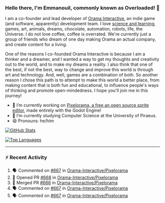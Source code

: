 ### Hello there, I'm Emmanouil, commonly known as Overloaded! 👋
I am a co-founder and lead developer of [Orama Interactive](https://www.orama-interactive.com/), an indie game (and software, apparently) development team. I love [science and learning](https://github.com/OverloadedOrama/KnowledgeBase), games, art, animals, dreams, chocolate, automation, robots, life, the Universe. I do not love coffee, coffee is overrated. We're currently just a group of friends who dream of one day making Orama an actual company, and create content for a living.

One of the reasons I co-founded Orama Interactive is because I am a thinker and a dreamer, and I wanted a way to get my thoughts and creativity out to the world, and to make my dreams a reality. I also think that one of the best, if not the best, way to change and improve this world is through art and technology. And, well, games are a combination of both. So another reason I chose this path is to attempt to make this world a better place, from making content that is both fun and educational, to influence people's ways of thinking and promote open-mindedness. I hope you'll join me in this journey!

- 🔭 I’m currently working on [Pixelorama, a free an open source sprite editor](https://github.com/Orama-Interactive/Pixelorama), made entirely with the Godot Engine!
- 🌱 I’m currently studying Computer Science at the University of Piraeus.
- 😄 Pronouns: he/him

[![GitHub Stats](https://github-readme-stats.vercel.app/api/?username=OverloadedOrama&show_icons=true&theme=merko)](https://github.com/anuraghazra/github-readme-stats)

[![Top Languages](https://github-readme-stats.vercel.app/api/top-langs/?username=OverloadedOrama&layout=compact&theme=merko)](https://github.com/anuraghazra/github-readme-stats)

---

### :zap: Recent Activity

<!--START_SECTION:activity-->
1. 🗣 Commented on [#667](https://github.com/Orama-Interactive/Pixelorama/issues/667) in [Orama-Interactive/Pixelorama](https://github.com/Orama-Interactive/Pixelorama)
2. 💪 Opened PR [#668](https://github.com/Orama-Interactive/Pixelorama/pull/668) in [Orama-Interactive/Pixelorama](https://github.com/Orama-Interactive/Pixelorama)
3. 🎉 Merged PR [#666](https://github.com/Orama-Interactive/Pixelorama/pull/666) in [Orama-Interactive/Pixelorama](https://github.com/Orama-Interactive/Pixelorama)
4. 🗣 Commented on [#667](https://github.com/Orama-Interactive/Pixelorama/issues/667) in [Orama-Interactive/Pixelorama](https://github.com/Orama-Interactive/Pixelorama)
5. 🗣 Commented on [#667](https://github.com/Orama-Interactive/Pixelorama/issues/667) in [Orama-Interactive/Pixelorama](https://github.com/Orama-Interactive/Pixelorama)
<!--END_SECTION:activity-->

<!--
**OverloadedOrama/OverloadedOrama** is a ✨ _special_ ✨ repository because its `README.md` (this file) appears on your GitHub profile.

Here are some ideas to get you started:

- 👯 I’m looking to collaborate on ...
- 🤔 I’m looking for help with ...
- 💬 Ask me about ...
- 📫 How to reach me: ...
- ⚡ Fun fact: ...
-->
